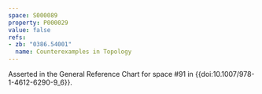 ```yaml
---
space: S000089
property: P000029
value: false
refs:
- zb: "0386.54001"
  name: Counterexamples in Topology
---
```


Asserted in the General Reference Chart for space #91 in
{{doi:10.1007/978-1-4612-6290-9_6}}.

